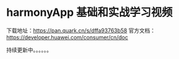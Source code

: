 # harmonyApp 基础和实战学习视频
下载地址：https://pan.quark.cn/s/dffa93763b58
官方文档：https://developer.huawei.com/consumer/cn/doc

持续更新中。。。。。。
